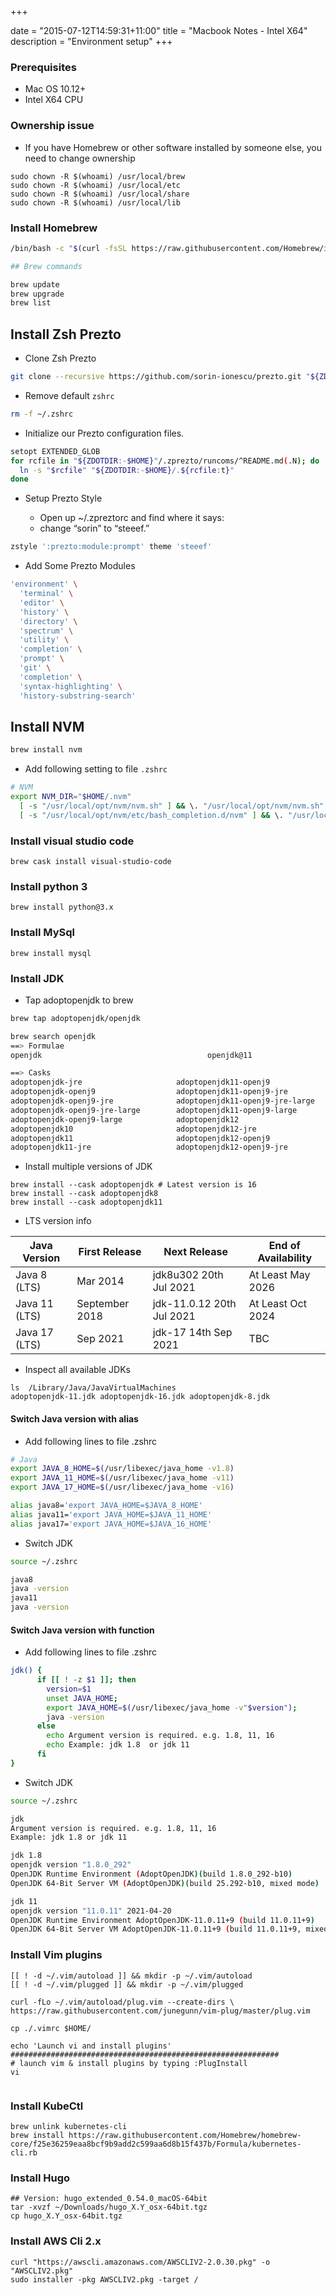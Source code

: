 +++


date = "2015-07-12T14:59:31+11:00"
title = "Macbook Notes - Intel X64"
description = "Environment setup"
+++


### Prerequisites

* Mac OS 10.12+
* Intel X64 CPU


### Ownership issue

* If you have Homebrew or other software installed by someone else, you need to change ownership

```
sudo chown -R $(whoami) /usr/local/brew
sudo chown -R $(whoami) /usr/local/etc
sudo chown -R $(whoami) /usr/local/share
sudo chown -R $(whoami) /usr/local/lib

```

### Install Homebrew 

```bash
/bin/bash -c "$(curl -fsSL https://raw.githubusercontent.com/Homebrew/install/master/install.sh)"

## Brew commands

brew update
brew upgrade 
brew list

```


## Install Zsh Prezto

- Clone Zsh Prezto

```sh
git clone --recursive https://github.com/sorin-ionescu/prezto.git "${ZDOTDIR:-$HOME}/.zprezto"

```

- Remove default `zshrc`

```sh
rm -f ~/.zshrc
```

- Initialize our Prezto configuration files.

```sh
setopt EXTENDED_GLOB
for rcfile in "${ZDOTDIR:-$HOME}"/.zprezto/runcoms/^README.md(.N); do
  ln -s "$rcfile" "${ZDOTDIR:-$HOME}/.${rcfile:t}"
done
```

- Setup Prezto Style

  - Open up ~/.zpreztorc and find where it says:
  - change “sorin” to “steeef.”

```sh
zstyle ':prezto:module:prompt' theme 'steeef'
```
  - Add Some Prezto Modules

```sh
'environment' \
  'terminal' \
  'editor' \
  'history' \
  'directory' \
  'spectrum' \
  'utility' \
  'completion' \
  'prompt' \
  'git' \
  'completion' \
  'syntax-highlighting' \
  'history-substring-search'
```


## Install NVM

```sh
brew install nvm
```


* Add following setting to file `.zshrc`

```sh
# NVM
export NVM_DIR="$HOME/.nvm"
  [ -s "/usr/local/opt/nvm/nvm.sh" ] && \. "/usr/local/opt/nvm/nvm.sh"  # This loads nvm
  [ -s "/usr/local/opt/nvm/etc/bash_completion.d/nvm" ] && \. "/usr/local/opt/nvm/etc/bash_completion.d/nvm"  # This loads nvm bash_completion
```

### Install visual studio code


```
brew cask install visual-studio-code

```

### Install python 3

```
brew install python@3.x
```


### Install MySql

```
brew install mysql
```



### Install JDK 


* Tap adoptopenjdk to brew

```sh
brew tap adoptopenjdk/openjdk

brew search openjdk
==> Formulae
openjdk                                     openjdk@11                                  openjdk@8                                   openj9                                      openvdb

==> Casks
adoptopenjdk-jre                     adoptopenjdk11-openj9                adoptopenjdk12-openj9-jre-large      adoptopenjdk14                       adoptopenjdk15-openj9                adoptopenjdk8
adoptopenjdk-openj9                  adoptopenjdk11-openj9-jre            adoptopenjdk12-openj9-large          adoptopenjdk14-jre                   adoptopenjdk15-openj9-jre            adoptopenjdk8-jre
adoptopenjdk-openj9-jre              adoptopenjdk11-openj9-jre-large      adoptopenjdk13                       adoptopenjdk14-openj9                adoptopenjdk15-openj9-jre-large      adoptopenjdk8-openj9
adoptopenjdk-openj9-jre-large        adoptopenjdk11-openj9-large          adoptopenjdk13-jre                   adoptopenjdk14-openj9-jre            adoptopenjdk15-openj9-large          adoptopenjdk8-openj9-jre
adoptopenjdk-openj9-large            adoptopenjdk12                       adoptopenjdk13-openj9                adoptopenjdk14-openj9-jre-large      adoptopenjdk16                       adoptopenjdk8-openj9-jre-large
adoptopenjdk10                       adoptopenjdk12-jre                   adoptopenjdk13-openj9-jre            adoptopenjdk14-openj9-large          adoptopenjdk16-jre                   adoptopenjdk8-openj9-large
adoptopenjdk11                       adoptopenjdk12-openj9                adoptopenjdk13-openj9-jre-large      adoptopenjdk15                       adoptopenjdk16-openj9                adoptopenjdk9
adoptopenjdk11-jre                   adoptopenjdk12-openj9-jre            adoptopenjdk13-openj9-large          adoptopenjdk15-jre                   adoptopenjdk16-openj9-jre
```

* Install multiple versions of JDK 

```
brew install --cask adoptopenjdk # Latest version is 16
brew install --cask adoptopenjdk8
brew install --cask adoptopenjdk11
```

* LTS version info

Java Version | First Release 		| Next Release 	| End of Availability 
------|--------|-----------|-----
Java 8 (LTS) 	 | Mar 2014 	|	jdk8u302 20th Jul 2021 |	At Least May 2026 
Java 11 (LTS)  |September 2018 | 	jdk-11.0.12 20th Jul 2021 	|At Least Oct 2024
Java 17 (LTS) 	|Sep 2021 	| jdk-17 14th Sep 2021 |	TBC


* Inspect all available JDKs

```
ls  /Library/Java/JavaVirtualMachines
adoptopenjdk-11.jdk adoptopenjdk-16.jdk adoptopenjdk-8.jdk

```

#### Switch Java version with alias
- Add following lines to file .zshrc

```sh
# Java
export JAVA_8_HOME=$(/usr/libexec/java_home -v1.8)
export JAVA_11_HOME=$(/usr/libexec/java_home -v11)
export JAVA_17_HOME=$(/usr/libexec/java_home -v16)

alias java8='export JAVA_HOME=$JAVA_8_HOME'
alias java11='export JAVA_HOME=$JAVA_11_HOME'
alias java17='export JAVA_HOME=$JAVA_16_HOME'

```

- Switch JDK

```sh
source ~/.zshrc

java8
java -version
java11 
java -version
```


#### Switch Java version with function

- Add following lines to file .zshrc

```sh
jdk() {
      if [[ ! -z $1 ]]; then
        version=$1
        unset JAVA_HOME;
        export JAVA_HOME=$(/usr/libexec/java_home -v"$version");
        java -version
      else
        echo Argument version is required. e.g. 1.8, 11, 16
        echo Example: jdk 1.8  or jdk 11
      fi
}
```

- Switch JDK

```sh
source ~/.zshrc

jdk
Argument version is required. e.g. 1.8, 11, 16
Example: jdk 1.8 or jdk 11

jdk 1.8
openjdk version "1.8.0_292"
OpenJDK Runtime Environment (AdoptOpenJDK)(build 1.8.0_292-b10)
OpenJDK 64-Bit Server VM (AdoptOpenJDK)(build 25.292-b10, mixed mode)

jdk 11
openjdk version "11.0.11" 2021-04-20
OpenJDK Runtime Environment AdoptOpenJDK-11.0.11+9 (build 11.0.11+9)
OpenJDK 64-Bit Server VM AdoptOpenJDK-11.0.11+9 (build 11.0.11+9, mixed mode)
```


### Install Vim plugins


```
[[ ! -d ~/.vim/autoload ]] && mkdir -p ~/.vim/autoload
[[ ! -d ~/.vim/plugged ]] && mkdir -p ~/.vim/plugged

curl -fLo ~/.vim/autoload/plug.vim --create-dirs \
https://raw.githubusercontent.com/junegunn/vim-plug/master/plug.vim

cp ./.vimrc $HOME/

echo 'Launch vi and install plugins'
############################################################
# launch vim & install plugins by typing :PlugInstall
vi


```

### Install KubeCtl

```
brew unlink kubernetes-cli
brew install https://raw.githubusercontent.com/Homebrew/homebrew-core/f25e36259eaa8bcf9b9add2c599aa6d8b15f437b/Formula/kubernetes-cli.rb

```

  
### Install Hugo

```
## Version: hugo_extended_0.54.0_macOS-64bit
tar -xvzf ~/Downloads/hugo_X.Y_osx-64bit.tgz
cp hugo_X.Y_osx-64bit.tgz
```


### Install AWS Cli 2.x

```
curl "https://awscli.amazonaws.com/AWSCLIV2-2.0.30.pkg" -o "AWSCLIV2.pkg"
sudo installer -pkg AWSCLIV2.pkg -target /
```


